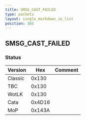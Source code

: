 ```yaml
---
title: SMSG_CAST_FAILED
type: packets
layout: single_markdown_in_list
position: 305
---
```


## SMSG_CAST_FAILED

### Status

Version    | Hex        | Comment
---------- | ---------- | ---------- 
Classic    | 0x130      | 
TBC        | 0x130      | 
WotLK      | 0x130      | 
Cata       | 0x4D16     | 
MoP        | 0x143A     |